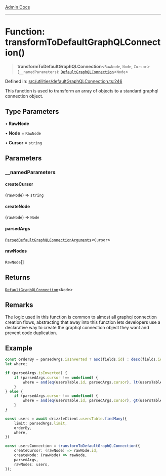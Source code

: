 [Admin Docs](/)

***

# Function: transformToDefaultGraphQLConnection()

> **transformToDefaultGraphQLConnection**\<`RawNode`, `Node`, `Cursor`\>(`__namedParameters`): [`DefaultGraphQLConnection`](../type-aliases/DefaultGraphQLConnection.md)\<`Node`\>

Defined in: [src/utilities/defaultGraphQLConnection.ts:246](https://github.com/PratapRathi/talawa-api/blob/8c6154f4daaa502448d207545feda14b4d146e99/src/utilities/defaultGraphQLConnection.ts#L246)

This function is used to transform an array of objects to a standard graphql connection object.

## Type Parameters

• **RawNode**

• **Node** = `RawNode`

• **Cursor** = `string`

## Parameters

### \_\_namedParameters

#### createCursor

(`rawNode`) => `string`

#### createNode

(`rawNode`) => `Node`

#### parsedArgs

[`ParsedDefaultGraphQLConnectionArguments`](../type-aliases/ParsedDefaultGraphQLConnectionArguments.md)\<`Cursor`\>

#### rawNodes

`RawNode`[]

## Returns

[`DefaultGraphQLConnection`](../type-aliases/DefaultGraphQLConnection.md)\<`Node`\>

## Remarks

The logic used in this function is common to almost all graphql connection creation flows, abstracting that away into this function lets developers use a declarative way to create the graphql connection object they want and prevent code duplication.

## Example

```ts
const orderBy = parsedArgs.isInverted ? asc(fields.id) : desc(fields.id);
let where;

if (parsedArgs.isInverted) {
	if (parsedArgs.cursor !== undefined) {
		where = and(eq(usersTable.id, parsedArgs.cursor), lt(usersTable.id, parsedArgs.cursor));
	}
} else {
	if (parsedArgs.cursor !== undefined) {
		where = and(eq(usersTable.id, parsedArgs.cursor), gt(usersTable.id, parsedArgs.cursor));
	}
}

const users = await drizzleClient.usersTable.findMany({
	limit: parsedArgs.limit,
	orderBy,
	where,
})

const usersConnection = transformToDefaultGraphQLConnection({
	createCursor: (rawNode) => rawNode.id,
	createNode: (rawNode) => rawNode,
	parsedArgs,
	rawNodes: users,
});
```
